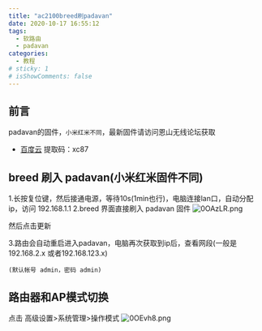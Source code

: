 ```yaml
---
title: "ac2100breed刷padavan"
date: 2020-10-17 16:55:12
tags:
  - 软路由
  - padavan
categories:
  - 教程
# sticky: 1
# isShowComments: false
---
```


## 前言

padavan的固件，`小米红米不同`，最新固件请访问恩山无线论坛获取

* [百度云](https://pan.baidu.com/s/1t9biu18IXrQ4rQmIY7xXUg) 提取码：xc87 

## breed 刷入 padavan(小米红米固件不同)
1.长按复位键，然后接通电源，等待10s(1min也行)，电脑连接lan口，自动分配ip，访问 192.168.1.1
2.breed 界面直接刷入 padavan 固件
<img src="https://s1.ax1x.com/2020/10/17/0OAzLR.png" alt="0OAzLR.png" border="0" />

然后点击更新

3.路由会自动重启进入padavan，电脑再次获取到ip后，查看网段(一般是192.168.2.x 或者192.168.123.x)
```
(默认帐号 admin，密码 admin)
```
## 路由器和AP模式切换
点击 高级设置>系统管理>操作模式
<img src="https://s1.ax1x.com/2020/10/17/0OEvh8.png" alt="0OEvh8.png" border="0" />

